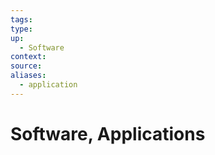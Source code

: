 ```yaml
---
tags: 
type:
up:
  - Software
context:
source:
aliases:
  - application
---
```


# Software, Applications
